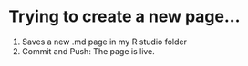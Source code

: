 # Trying to create a new page...

1. Saves a new .md page in my R studio folder
2. Commit and Push: The page is live.
